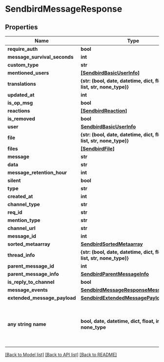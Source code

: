 # SendbirdMessageResponse


## Properties
Name | Type | Description | Notes
------------ | ------------- | ------------- | -------------
**require_auth** | **bool** |  | [optional] 
**message_survival_seconds** | **int** |  | [optional] 
**custom_type** | **str** |  | [optional] 
**mentioned_users** | [**[SendbirdBasicUserInfo]**](SendbirdBasicUserInfo.md) |  | [optional] 
**translations** | **{str: (bool, date, datetime, dict, float, int, list, str, none_type)}** |  | [optional] 
**updated_at** | **int** |  | [optional] 
**is_op_msg** | **bool** |  | [optional] 
**reactions** | [**[SendbirdReaction]**](SendbirdReaction.md) |  | [optional] 
**is_removed** | **bool** |  | [optional] 
**user** | [**SendbirdBasicUserInfo**](SendbirdBasicUserInfo.md) |  | [optional] 
**file** | **{str: (bool, date, datetime, dict, float, int, list, str, none_type)}** |  | [optional] 
**files** | [**[SendbirdFile]**](SendbirdFile.md) |  | [optional] 
**message** | **str** |  | [optional] 
**data** | **str** |  | [optional] 
**message_retention_hour** | **int** |  | [optional] 
**silent** | **bool** |  | [optional] 
**type** | **str** |  | [optional] 
**created_at** | **int** |  | [optional] 
**channel_type** | **str** |  | [optional] 
**req_id** | **str** |  | [optional] 
**mention_type** | **str** |  | [optional] 
**channel_url** | **str** |  | [optional] 
**message_id** | **int** |  | [optional] 
**sorted_metaarray** | [**SendbirdSortedMetaarray**](SendbirdSortedMetaarray.md) |  | [optional] 
**thread_info** | **{str: (bool, date, datetime, dict, float, int, list, str, none_type)}** |  | [optional] 
**parent_message_id** | **int** |  | [optional] 
**parent_message_info** | [**SendbirdParentMessageInfo**](SendbirdParentMessageInfo.md) |  | [optional] 
**is_reply_to_channel** | **bool** |  | [optional] 
**message_events** | [**SendbirdMessageResponseMessageEvents**](SendbirdMessageResponseMessageEvents.md) |  | [optional] 
**extended_message_payload** | [**SendbirdExtendedMessagePayload**](SendbirdExtendedMessagePayload.md) |  | [optional] 
**any string name** | **bool, date, datetime, dict, float, int, list, str, none_type** | any string name can be used but the value must be the correct type | [optional]

[[Back to Model list]](../README.md#documentation-for-models) [[Back to API list]](../README.md#documentation-for-api-endpoints) [[Back to README]](../README.md)


